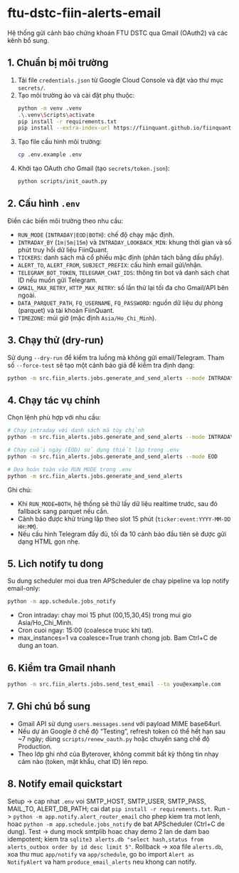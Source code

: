﻿# ftu-dstc-fiin-alerts-email

Hệ thống gửi cảnh báo chứng khoán FTU DSTC qua Gmail (OAuth2) và các kênh bổ sung.

## 1. Chuẩn bị môi trường
1. Tải file `credentials.json` từ Google Cloud Console và đặt vào thư mục `secrets/`.
2. Tạo môi trường ảo và cài đặt phụ thuộc:
   ```bash
   python -m venv .venv
   .\.venv\Scripts\activate
   pip install -r requirements.txt
   pip install --extra-index-url https://fiinquant.github.io/fiinquantx/simple fiinquantx
   ```
3. Tạo file cấu hình môi trường:
   ```bash
   cp .env.example .env
   ```
4. Khởi tạo OAuth cho Gmail (tạo `secrets/token.json`):
   ```bash
   python scripts/init_oauth.py
   ```

## 2. Cấu hình `.env`
Điền các biến môi trường theo nhu cầu:
- `RUN_MODE` (`INTRADAY|EOD|BOTH`): chế độ chạy mặc định.
- `INTRADAY_BY` (`1m|5m|15m`) và `INTRADAY_LOOKBACK_MIN`: khung thời gian và số phút truy hồi dữ liệu FiinQuant.
- `TICKERS`: danh sách mã cổ phiếu mặc định (phân tách bằng dấu phẩy).
- `ALERT_TO`, `ALERT_FROM`, `SUBJECT_PREFIX`: cấu hình email gửi/nhận.
- `TELEGRAM_BOT_TOKEN`, `TELEGRAM_CHAT_IDS`: thông tin bot và danh sách chat ID nếu muốn gửi Telegram.
- `GMAIL_MAX_RETRY`, `HTTP_MAX_RETRY`: số lần thử lại tối đa cho Gmail/API bên ngoài.
- `DATA_PARQUET_PATH`, `FQ_USERNAME`, `FQ_PASSWORD`: nguồn dữ liệu dự phòng (parquet) và tài khoản FiinQuant.
- `TIMEZONE`: múi giờ (mặc định `Asia/Ho_Chi_Minh`).

## 3. Chạy thử (dry-run)
Sử dụng `--dry-run` để kiểm tra luồng mà không gửi email/Telegram. Tham số `--force-test` sẽ tạo một cảnh báo giả để kiểm tra định dạng:
```bash
python -m src.fiin_alerts.jobs.generate_and_send_alerts --mode INTRADAY --dry-run --force-test
```

## 4. Chạy tác vụ chính
Chọn lệnh phù hợp với nhu cầu:
```bash
# Chạy intraday với danh sách mã tùy chỉnh
python -m src.fiin_alerts.jobs.generate_and_send_alerts --mode INTRADAY --tickers VNM,HPG

# Chạy cuối ngày (EOD) sử dụng thiết lập trong .env
python -m src.fiin_alerts.jobs.generate_and_send_alerts --mode EOD

# Dựa hoàn toàn vào RUN_MODE trong .env
python -m src.fiin_alerts.jobs.generate_and_send_alerts
```
Ghi chú:
- Khi `RUN_MODE=BOTH`, hệ thống sẽ thử lấy dữ liệu realtime trước, sau đó fallback sang parquet nếu cần.
- Cảnh báo được khử trùng lặp theo slot 15 phút (`ticker:event:YYYY-MM-DD HH:MM`).
- Nếu cấu hình Telegram đầy đủ, tối đa 10 cảnh báo đầu tiên sẽ được gửi dạng HTML gọn nhẹ.

## 5. Lich notify tu dong
Su dung scheduler moi dua tren APScheduler de chay pipeline va lop notify email-only:
```bash
python -m app.schedule.jobs_notify
```
- Cron intraday: chay moi 15 phut (00,15,30,45) trong mui gio Asia/Ho_Chi_Minh.
- Cron cuoi ngay: 15:00 (coalesce truoc khi tat).
- max_instances=1 va coalesce=True tranh chong job. Bam Ctrl+C de dung an toan.

## 6. Kiểm tra Gmail nhanh
```bash
python -m src.fiin_alerts.jobs.send_test_email --to you@example.com
```

## 7. Ghi chú bổ sung
- Gmail API sử dụng `users.messages.send` với payload MIME base64url.
- Nếu dự án Google ở chế độ “Testing”, refresh token có thể hết hạn sau ~7 ngày; dùng `scripts/renew_oauth.py` hoặc chuyển sang chế độ Production.
- Theo lớp ghi nhớ của Byterover, không commit bất kỳ thông tin nhạy cảm nào (token, mật khẩu, chat ID) lên repo.

## 8. Notify email quickstart
Setup -> cap nhat `.env` voi SMTP_HOST, SMTP_USER, SMTP_PASS, MAIL_TO, ALERT_DB_PATH; cai dat `pip install -r requirements.txt`.
Run -> `python -m app.notify.alert_router_email` cho phep kiem tra mot lenh, hoac `python -m app.schedule.jobs_notify` de bat APScheduler (Ctrl+C de dung).
Test -> dung mock smtplib hoac chay demo 2 lan de dam bao idempotent; kiem tra `sqlite3 alerts.db "select hash,status from alerts_outbox order by id desc limit 5"`.
Rollback -> xoa file `alerts.db`, xoa thu muc `app/notify` va `app/schedule`, go bo import `Alert as NotifyAlert` va ham `produce_email_alerts` neu khong can notify.
